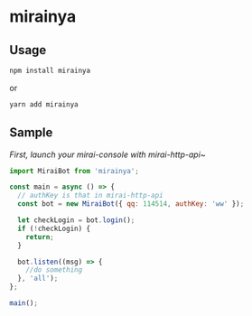 # mirainya

## Usage

```sh
npm install mirainya
```

or

```sh
yarn add mirainya
```

## Sample

_First, launch your mirai-console with mirai-http-api~_

```js
import MiraiBot from 'mirainya';

const main = async () => {
  // authKey is that in mirai-http-api
  const bot = new MiraiBot({ qq: 114514, authKey: 'ww' });

  let checkLogin = bot.login();
  if (!checkLogin) {
    return;
  }

  bot.listen((msg) => {
    //do something
  }, 'all');
};

main();
```

